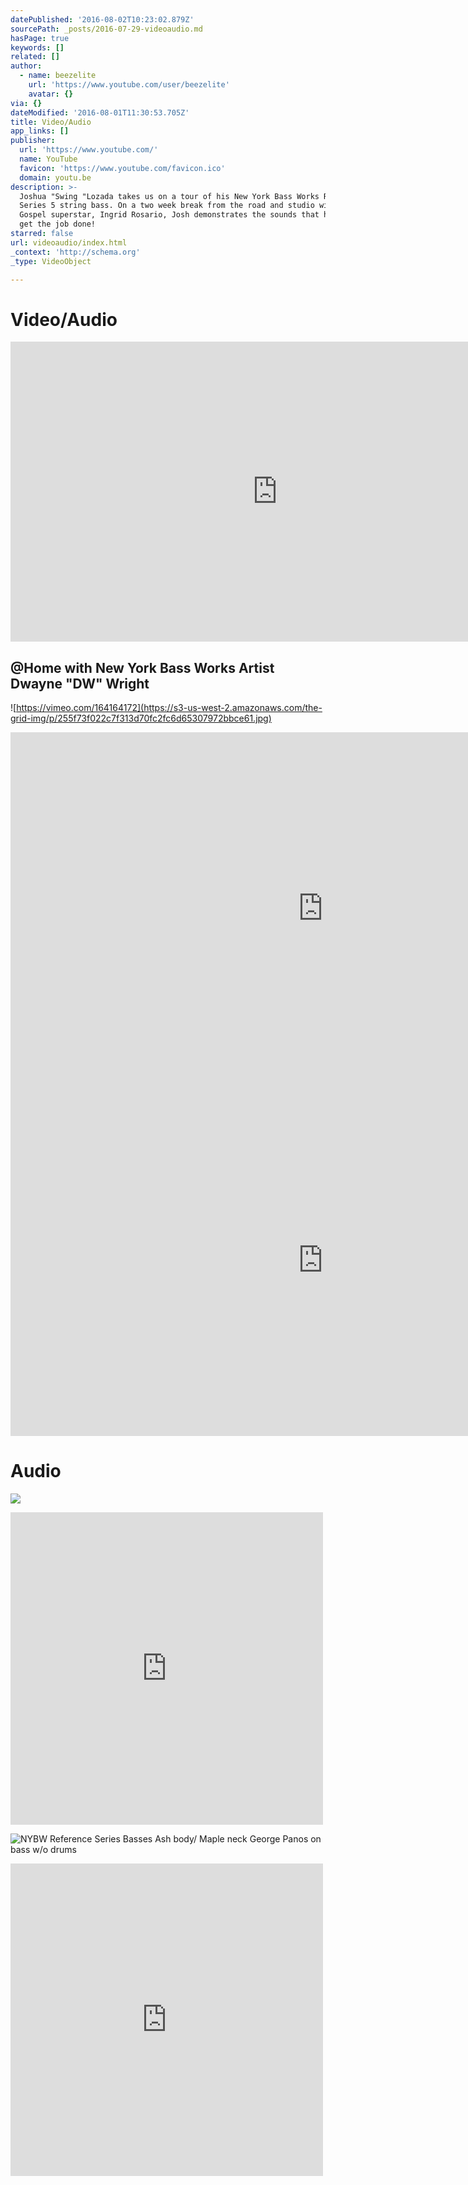 ```yaml
---
datePublished: '2016-08-02T10:23:02.879Z'
sourcePath: _posts/2016-07-29-videoaudio.md
hasPage: true
keywords: []
related: []
author:
  - name: beezelite
    url: 'https://www.youtube.com/user/beezelite'
    avatar: {}
via: {}
dateModified: '2016-08-01T11:30:53.705Z'
title: Video/Audio
app_links: []
publisher:
  url: 'https://www.youtube.com/'
  name: YouTube
  favicon: 'https://www.youtube.com/favicon.ico'
  domain: youtu.be
description: >-
  Joshua "Swing "Lozada takes us on a tour of his New York Bass Works Reference
  Series 5 string bass. On a two week break from the road and studio with Latin
  Gospel superstar, Ingrid Rosario, Josh demonstrates the sounds that he uses to
  get the job done!
starred: false
url: videoaudio/index.html
_context: 'http://schema.org'
_type: VideoObject

---
```

# Video/Audio

<iframe src="https://cdn.embedly.com/widgets/media.html?src=https%3A%2F%2Fwww.youtube.com%2Fembed%2FH4rF1kwJK1s%3Ffeature%3Doembed&amp;url=http%3A%2F%2Fwww.youtube.com%2Fwatch%3Fv%3DH4rF1kwJK1s&amp;image=https%3A%2F%2Fi.ytimg.com%2Fvi%2FH4rF1kwJK1s%2Fhqdefault.jpg&amp;key=b7d04c9b404c499eba89ee7072e1c4f7&amp;type=text%2Fhtml&amp;schema=youtube" width="854" height="480" scrolling="no" frameborder="0" allowfullscreen="" style=""></iframe>

## @Home with New York Bass Works Artist Dwayne "DW" Wright
![https://vimeo.com/164164172](https://s3-us-west-2.amazonaws.com/the-grid-img/p/255f73f022c7f313d70fc2fc6d65307972bbce61.jpg)

<iframe src="https://cdn.embedly.com/widgets/media.html?src=https%3A%2F%2Fplayer.vimeo.com%2Fvideo%2F164164172&amp;url=https%3A%2F%2Fvimeo.com%2F164164172&amp;image=http%3A%2F%2Fi.vimeocdn.com%2Fvideo%2F567723655_1280.jpg&amp;key=b7d04c9b404c499eba89ee7072e1c4f7&amp;type=text%2Fhtml&amp;schema=vimeo" width="1000" height="563" scrolling="no" frameborder="0" allowfullscreen="" style=""></iframe>

<iframe src="https://cdn.embedly.com/widgets/media.html?src=https%3A%2F%2Fplayer.vimeo.com%2Fvideo%2F171929457&amp;url=https%3A%2F%2Fvimeo.com%2F171929457&amp;image=http%3A%2F%2Fi.vimeocdn.com%2Fvideo%2F577506018_1280.jpg&amp;key=b7d04c9b404c499eba89ee7072e1c4f7&amp;type=text%2Fhtml&amp;schema=vimeo" width="1000" height="563" scrolling="no" frameborder="0" allowfullscreen="" style=""></iframe>

# Audio
![](https://the-grid-user-content.s3-us-west-2.amazonaws.com/ef4d8d5c-a381-448c-88ea-1c5c215edfeb.jpg)

<iframe src="https://cdn.embedly.com/widgets/media.html?src=https%3A%2F%2Fw.soundcloud.com%2Fplayer%2F%3Fvisual%3Dtrue%26url%3Dhttp%253A%252F%252Fapi.soundcloud.com%252Ftracks%252F259816515%26show_artwork%3Dtrue&amp;url=https%3A%2F%2Fsoundcloud.com%2Fdavid-beasley%2Fash-maple-rs5-slap-w-drums&amp;image=http%3A%2F%2Fi1.sndcdn.com%2Fartworks-000158862613-830gts-t500x500.jpg&amp;key=b7d04c9b404c499eba89ee7072e1c4f7&amp;type=text%2Fhtml&amp;schema=soundcloud" width="500" height="500" scrolling="no" frameborder="0" allowfullscreen="" style=""></iframe>

![NYBW  Reference Series Basses Ash body/ Maple neck  George Panos on bass w/o drums](https://s3-us-west-2.amazonaws.com/the-grid-img/p/860ca17cbd67983f3ad59ed6fb4a713386585b31.jpg)

<iframe src="https://cdn.embedly.com/widgets/media.html?src=https%3A%2F%2Fw.soundcloud.com%2Fplayer%2F%3Fvisual%3Dtrue%26url%3Dhttp%253A%252F%252Fapi.soundcloud.com%252Ftracks%252F259816234%26show_artwork%3Dtrue&amp;url=https%3A%2F%2Fsoundcloud.com%2Fdavid-beasley%2Fashmaple-rs5-slap-bass-only&amp;image=http%3A%2F%2Fi1.sndcdn.com%2Fartworks-000158862140-m3kjnr-t500x500.jpg&amp;key=b7d04c9b404c499eba89ee7072e1c4f7&amp;type=text%2Fhtml&amp;schema=soundcloud" width="500" height="500" scrolling="no" frameborder="0" allowfullscreen="" style=""></iframe>